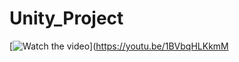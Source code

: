 # Unity_Project
[![Watch the video](https://i.ytimg.com/1BVbqHLKkmM/0.png)](https://youtu.be/1BVbqHLKkmM
